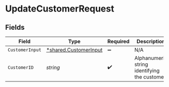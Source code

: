 # UpdateCustomerRequest


## Fields

| Field                                                         | Type                                                          | Required                                                      | Description                                                   | Example                                                       |
| ------------------------------------------------------------- | ------------------------------------------------------------- | ------------------------------------------------------------- | ------------------------------------------------------------- | ------------------------------------------------------------- |
| `CustomerInput`                                               | [*shared.CustomerInput](../../models/shared/customerinput.md) | :heavy_minus_sign:                                            | N/A                                                           |                                                               |
| `CustomerID`                                                  | *string*                                                      | :heavy_check_mark:                                            | Alphanumeric string identifying the customer.                 | x4xCwxxJxGCx123Rx5xTx                                         |